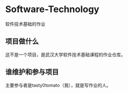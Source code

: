 # Software-Technology
软件技术基础的作业

## 项目做什么
这不是一个项目，是武汉大学软件技术基础课程的作业仓库。

## 谁维护和参与项目
主要参与者是tasty0tomato（我），就是写作业的人。


